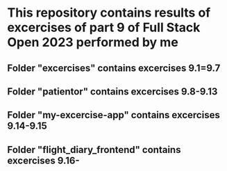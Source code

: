 # This repository contains results of excercises of part 9 of Full Stack Open 2023 performed by me

## Folder "excercises" contains excercises 9.1=9.7

## Folder "patientor" contains excercises 9.8-9.13

## Folder "my-excercise-app" contains excercises 9.14-9.15

## Folder "flight_diary_frontend" contains excercises 9.16-
